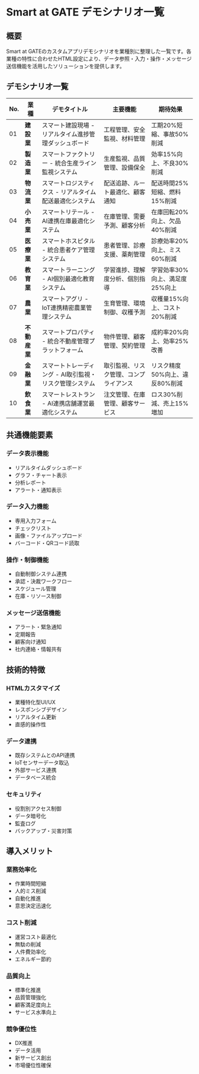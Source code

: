 # Smart at GATE デモシナリオ一覧

## 概要
Smart at GATEのカスタムアプリデモシナリオを業種別に整理した一覧です。各業種の特性に合わせたHTML設定により、データ参照・入力・操作・メッセージ送信機能を活用したソリューションを提供します。

## デモシナリオ一覧

| No. | 業種 | デモタイトル | 主要機能 | 期待効果 |
|-----|------|-------------|----------|----------|
| 01 | **建設業** | スマート建設現場 - リアルタイム進捗管理ダッシュボード | 工程管理、安全監視、材料管理 | 工期20%短縮、事故50%削減 |
| 02 | **製造業** | スマートファクトリー - 統合生産ライン監視システム | 生産監視、品質管理、設備保全 | 効率15%向上、不良30%削減 |
| 03 | **物流業** | スマートロジスティクス - リアルタイム配送最適化システム | 配送追跡、ルート最適化、顧客通知 | 配送時間25%短縮、燃料15%削減 |
| 04 | **小売業** | スマートリテール - AI連携在庫最適化システム | 在庫管理、需要予測、顧客分析 | 在庫回転20%向上、欠品40%削減 |
| 05 | **医療業** | スマートホスピタル - 統合患者ケア管理システム | 患者管理、診療支援、薬剤管理 | 診療効率20%向上、ミス60%削減 |
| 06 | **教育業** | スマートラーニング - AI個別最適化教育システム | 学習進捗、理解度分析、個別指導 | 学習効率30%向上、満足度25%向上 |
| 07 | **農業** | スマートアグリ - IoT連携精密農業管理システム | 生育管理、環境制御、収穫予測 | 収穫量15%向上、コスト20%削減 |
| 08 | **不動産業** | スマートプロパティ - 統合不動産管理プラットフォーム | 物件管理、顧客管理、契約管理 | 成約率20%向上、効率25%改善 |
| 09 | **金融業** | スマートトレーディング - AI取引監視・リスク管理システム | 取引監視、リスク管理、コンプライアンス | リスク精度50%向上、違反80%削減 |
| 10 | **飲食業** | スマートレストラン - AI連携店舗運営最適化システム | 注文管理、在庫管理、顧客サービス | ロス30%削減、売上15%増加 |

## 共通機能要素

### データ表示機能
- リアルタイムダッシュボード
- グラフ・チャート表示
- 分析レポート
- アラート・通知表示

### データ入力機能
- 専用入力フォーム
- チェックリスト
- 画像・ファイルアップロード
- バーコード・QRコード読取

### 操作・制御機能
- 自動制御システム連携
- 承認・決裁ワークフロー
- スケジュール管理
- 在庫・リソース制御

### メッセージ送信機能
- アラート・緊急通知
- 定期報告
- 顧客向け通知
- 社内連絡・情報共有

## 技術的特徴

### HTMLカスタマイズ
- 業種特化型UI/UX
- レスポンシブデザイン
- リアルタイム更新
- 直感的操作性

### データ連携
- 既存システムとのAPI連携
- IoTセンサーデータ取込
- 外部サービス連携
- データベース統合

### セキュリティ
- 役割別アクセス制御
- データ暗号化
- 監査ログ
- バックアップ・災害対策

## 導入メリット

### 業務効率化
- 作業時間短縮
- 人的ミス削減
- 自動化推進
- 意思決定迅速化

### コスト削減
- 運営コスト最適化
- 無駄の削減
- 人件費効率化
- エネルギー節約

### 品質向上
- 標準化推進
- 品質管理強化
- 顧客満足度向上
- サービス水準向上

### 競争優位性
- DX推進
- データ活用
- 新サービス創出
- 市場優位性確保